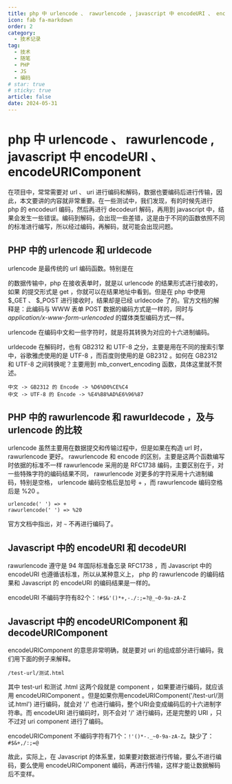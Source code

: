 ```yaml
---
title: php 中 urlencode 、 rawurlencode , javascript 中 encodeURI 、 encodeURIComponent 
icon: fab fa-markdown
order: 2
category:
  - 技术记录
tag:
  - 技术
  - 随笔
  - PHP
  - JS
  - 编码
# star: true
# sticky: true
article: false
date: 2024-05-31
---
```




# php 中 urlencode 、 rawurlencode , javascript 中 encodeURI 、 encodeURIComponent 

在项目中，常常需要对 url 、 uri 进行编码和解码，数据也要编码后进行传输，因此，本文要讲的内容就非常重要。在一些测试中，我们发现，有的时候先进行 php 的 encodeurl 编码，然后再进行 decodeurl 解码，再用到 javascript 中，结果会发生一些错误。编码到解码，会出现一些差错，这是由于不同的函数依照不同的标准进行编写，所以经过编码，再解码，就可能会出现问题。

## PHP 中的 urlencode 和 urldecode 

urlencode 是最传统的 url 编码函数。特别是在 <form> 的数据传输中，php 在接收表单时，就是以 urlencode 的结果形式进行接收的，如果 <form> 的提交形式是 get ，你就可以在结果地址中看到。但是在 php 中使用 $_GET 、 $_POST 进行接收时，结果却是已经 urldecode 了的。官方文档的解释是：此编码与 WWW 表单 POST 数据的编码方式是一样的，同时与 *application/x-www-form-urlencoded* 的媒体类型编码方式一样。

urlencode 在编码中文和一些字符时，就是将其转换为对应的十六进制编码。

urldecode 在解码时，也有 GB2312 和 UTF-8 之分，主要是用在不同的搜索引擎中，谷歌雅虎使用的是 UTF-8 ，而百度则使用的是 GB2312 。如何在 GB2312 和 UTF-8 之间转换呢？主要用到 mb_convert_encoding 函数，具体这里就不赘述。

```
中文 -> GB2312 的 Encode -> %D6%D0%CE%C4
中文 -> UTF-8 的 Encode -> %E4%B8%AD%E6%96%87
```

## PHP 中的 rawurlencode 和 rawurldecode ，及与 urlencode 的比较

urlencode 虽然主要用在数据提交和传输过程中，但是如果在构造 url 时， rawurlencode 更好。 rawurlencode 和 encode 的区别，主要是这两个函数编写时依据的标准不一样 rawurlencode 采用的是 RFC1738 编码，主要区别在于，对一些特殊字符的编码结果不同， rawurlencode 对更多的字符采用十六进制编码，特别是空格， urlencode 编码空格后是加号 + ，而 rawurlencode 编码空格后是 %20 。

```
urlencode(' ') => +
rawurlencode(' ') => %20
```

官方文档中指出，对 `~` 不再进行编码了。

## Javascript 中的 encodeURI 和 decodeURI 

rawurlencode 遵守是 94 年国际标准备忘录 RFC1738 ，而 Javascript 中的 encodeURI 也遵循该标准，所以从某种意义上， php 的 rawurlencode 的编码结果和 Javascript 的 encodeURI 的编码结果是一样的。

encodeURI 不编码字符有82个：`!#$&'()*+,-./:;=?@_~0-9a-zA-Z`

## Javascript 中的 encodeURIComponent 和 decodeURIComponent 

encodeURIComponent 的意思非常明确，就是要对 uri 的组成部分进行编码，我们用下面的例子来解释。

```
/test-url/测试.html
```

其中 test-url 和测试 .html 这两个段就是 component ，如果要进行编码，就应该用 encodeURIComponent 。但是如果你用encodeURIComponent('/test-url/测试.html') 进行编码，就会对 '/' 也进行编码，整个URI会变成编码后的十六进制字符串。而 encodeURI 进行编码时，则不会对 '/' 进行编码，还是完整的 URI ，只不过对 uri component 进行了编码。

encodeURIComponent 不编码字符有71个：`!'()*-._~0-9a-zA-Z`。缺少了：`#$&+,/:;=@`

故此，实际上，在 Javascript 的体系里，如果要对数据进行传输，要么不进行编码，要么使用 encodeURIComponent 编码，再进行传输，这样才能让数据解码后不变样。